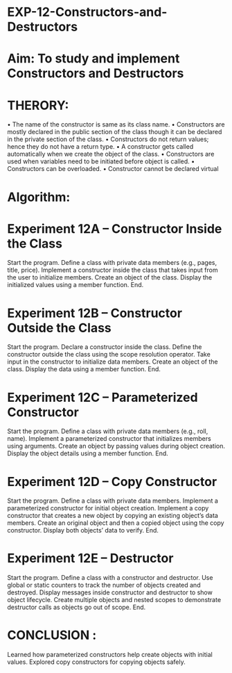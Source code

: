 # EXP-12-Constructors-and-Destructors

# Aim: To study and implement Constructors and Destructors

# THERORY:
•	The name of the constructor is same as its class name. 
•	Constructors are mostly declared in the public section of the class though it can be declared in the private section of the class. 
•	Constructors do not return values; hence they do not have a return type. 
•	 A constructor gets called automatically when we create the object of the class. 
•	Constructors are used when variables need to be initiated before object is called.
•	Constructors can be overloaded. 
•	Constructor cannot be declared virtual

# Algorithm:
# Experiment 12A – Constructor Inside the Class
Start the program.
Define a class with private data members (e.g., pages, title, price).
Implement a constructor inside the class that takes input from the user to initialize members.
Create an object of the class.
Display the initialized values using a member function.
End.
# Experiment 12B – Constructor Outside the Class
Start the program.
Declare a constructor inside the class.
Define the constructor outside the class using the scope resolution operator.
Take input in the constructor to initialize data members.
Create an object of the class.
Display the data using a member function.
End.
# Experiment 12C – Parameterized Constructor
Start the program.
Define a class with private data members (e.g., roll, name).
Implement a parameterized constructor that initializes members using arguments.
Create an object by passing values during object creation.
Display the object details using a member function.
End.
# Experiment 12D – Copy Constructor
Start the program.
Define a class with private data members.
Implement a parameterized constructor for initial object creation.
Implement a copy constructor that creates a new object by copying an existing object’s data members.
Create an original object and then a copied object using the copy constructor.
Display both objects’ data to verify.
End.
# Experiment 12E – Destructor
Start the program.
Define a class with a constructor and destructor.
Use global or static counters to track the number of objects created and destroyed.
Display messages inside constructor and destructor to show object lifecycle.
Create multiple objects and nested scopes to demonstrate destructor calls as objects go out of scope.
End.


# CONCLUSION :
Learned how parameterized constructors help create objects with initial values.
Explored copy constructors for copying objects safely.


